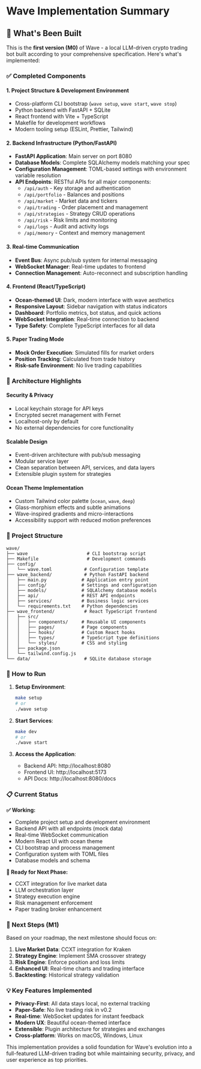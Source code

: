 # Wave Implementation Summary

## 🌊 What's Been Built

This is the **first version (M0)** of Wave - a local LLM-driven crypto trading bot built according to your comprehensive specification. Here's what's implemented:

### ✅ Completed Components

#### 1. **Project Structure & Development Environment**
- Cross-platform CLI bootstrap (`wave setup`, `wave start`, `wave stop`)
- Python backend with FastAPI + SQLite
- React frontend with Vite + TypeScript
- Makefile for development workflows
- Modern tooling setup (ESLint, Prettier, Tailwind)

#### 2. **Backend Infrastructure (Python/FastAPI)**
- **FastAPI Application**: Main server on port 8080
- **Database Models**: Complete SQLAlchemy models matching your spec
- **Configuration Management**: TOML-based settings with environment variable resolution
- **API Endpoints**: RESTful APIs for all major components:
  - `/api/auth` - Key storage and authentication
  - `/api/portfolio` - Balances and positions  
  - `/api/market` - Market data and tickers
  - `/api/trading` - Order placement and management
  - `/api/strategies` - Strategy CRUD operations
  - `/api/risk` - Risk limits and monitoring
  - `/api/logs` - Audit and activity logs
  - `/api/memory` - Context and memory management

#### 3. **Real-time Communication**
- **Event Bus**: Async pub/sub system for internal messaging
- **WebSocket Manager**: Real-time updates to frontend
- **Connection Management**: Auto-reconnect and subscription handling

#### 4. **Frontend (React/TypeScript)**
- **Ocean-themed UI**: Dark, modern interface with wave aesthetics
- **Responsive Layout**: Sidebar navigation with status indicators
- **Dashboard**: Portfolio metrics, bot status, and quick actions
- **WebSocket Integration**: Real-time connection to backend
- **Type Safety**: Complete TypeScript interfaces for all data

#### 5. **Paper Trading Mode**
- **Mock Order Execution**: Simulated fills for market orders
- **Position Tracking**: Calculated from trade history
- **Risk-safe Environment**: No live trading capabilities

### 🚧 Architecture Highlights

#### **Security & Privacy**
- Local keychain storage for API keys
- Encrypted secret management with Fernet
- Localhost-only by default
- No external dependencies for core functionality

#### **Scalable Design**
- Event-driven architecture with pub/sub messaging
- Modular service layer
- Clean separation between API, services, and data layers
- Extensible plugin system for strategies

#### **Ocean Theme Implementation**
- Custom Tailwind color palette (`ocean`, `wave`, `deep`)
- Glass-morphism effects and subtle animations
- Wave-inspired gradients and micro-interactions
- Accessibility support with reduced motion preferences

### 📁 Project Structure

```
wave/
├── wave                      # CLI bootstrap script
├── Makefile                  # Development commands
├── config/
│   └── wave.toml            # Configuration template
├── wave_backend/            # Python FastAPI backend
│   ├── main.py             # Application entry point
│   ├── config/             # Settings and configuration
│   ├── models/             # SQLAlchemy database models
│   ├── api/                # REST API endpoints
│   ├── services/           # Business logic services
│   └── requirements.txt    # Python dependencies
├── wave_frontend/           # React TypeScript frontend
│   ├── src/
│   │   ├── components/     # Reusable UI components
│   │   ├── pages/          # Page components
│   │   ├── hooks/          # Custom React hooks
│   │   ├── types/          # TypeScript type definitions
│   │   └── styles/         # CSS and styling
│   ├── package.json
│   └── tailwind.config.js
└── data/                    # SQLite database storage
```

### 🔄 How to Run

1. **Setup Environment**:
   ```bash
   make setup
   # or
   ./wave setup
   ```

2. **Start Services**:
   ```bash
   make dev
   # or
   ./wave start
   ```

3. **Access the Application**:
   - Backend API: http://localhost:8080
   - Frontend UI: http://localhost:5173
   - API Docs: http://localhost:8080/docs

### 📋 Current Status

**✅ Working:**
- Complete project setup and development environment
- Backend API with all endpoints (mock data)
- Real-time WebSocket communication
- Modern React UI with ocean theme
- CLI bootstrap and process management
- Configuration system with TOML files
- Database models and schema

**🚧 Ready for Next Phase:**
- CCXT integration for live market data
- LLM orchestration layer
- Strategy execution engine
- Risk management enforcement
- Paper trading broker enhancement

### 🎯 Next Steps (M1)

Based on your roadmap, the next milestone should focus on:

1. **Live Market Data**: CCXT integration for Kraken
2. **Strategy Engine**: Implement SMA crossover strategy
3. **Risk Engine**: Enforce position and loss limits  
4. **Enhanced UI**: Real-time charts and trading interface
5. **Backtesting**: Historical strategy validation

### 💡 Key Features Implemented

- **Privacy-First**: All data stays local, no external tracking
- **Paper-Safe**: No live trading risk in v0.2
- **Real-time**: WebSocket updates for instant feedback
- **Modern UX**: Beautiful ocean-themed interface
- **Extensible**: Plugin architecture for strategies and exchanges
- **Cross-platform**: Works on macOS, Windows, Linux

This implementation provides a solid foundation for Wave's evolution into a full-featured LLM-driven trading bot while maintaining security, privacy, and user experience as top priorities.